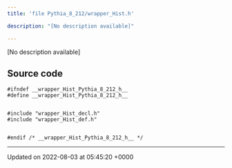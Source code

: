 ```yaml
---
title: 'file Pythia_8_212/wrapper_Hist.h'

description: "[No description available]"

---
```







[No description available]




## Source code

```
#ifndef __wrapper_Hist_Pythia_8_212_h__
#define __wrapper_Hist_Pythia_8_212_h__


#include "wrapper_Hist_decl.h"
#include "wrapper_Hist_def.h"


#endif /* __wrapper_Hist_Pythia_8_212_h__ */
```


-------------------------------

Updated on 2022-08-03 at 05:45:20 +0000
